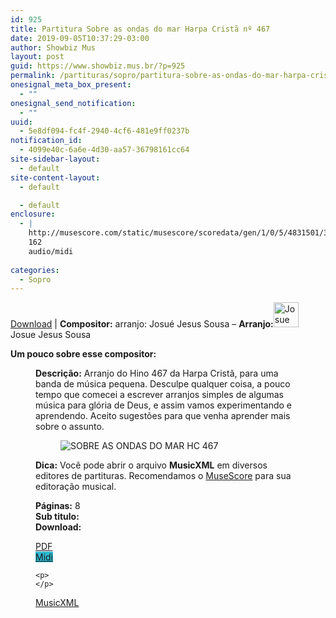 ```yaml
---
id: 925
title: Partitura Sobre as ondas do mar Harpa Cristã nº 467
date: 2019-09-05T10:37:29-03:00
author: Showbiz Mus
layout: post
guid: https://www.showbiz.mus.br/?p=925
permalink: /partituras/sopro/partitura-sobre-as-ondas-do-mar-harpa-crista-no-467/
onesignal_meta_box_present:
  - ""
onesignal_send_notification:
  - ""
uuid:
  - 5e8df094-fc4f-2940-4cf6-481e9ff0237b
notification_id:
  - 4099e40c-6a6e-4d30-aa57-36798161cc64
site-sidebar-layout:
  - default
site-content-layout:
  - default

  - default
enclosure:
  - |
    http://musescore.com/static/musescore/scoredata/gen/1/0/5/4831501/304320aa6841131bae12bb2c29e245a48f955213/score.mid
    162
    audio/midi
    
categories:
  - Sopro
---
```

[Download](#download "link para download de partitura") | **Compositor:** arranjo: Josué Jesus Sousa &#8211; **Arranjo:**<img alt="Josue Jesus Sousa" class="wp-image-40" width="40" hight="40" sizes="40" src="https://musescore.com/static/musescore/userdata/avatar/8/2/2/23671111.jpg@300x300?cache=1502679565" /> Josue Jesus Sousa

**Um pouco sobre esse compositor:** <figure class='wp-block-image'> 

**Descrição:** Arranjo do Hino 467 da Harpa Cristã, para uma banda de música pequena. Desculpe qualquer coisa, a pouco tempo que comecei a escrever arranjos simples de algumas música para glória de Deus, e assim vamos experimentando e aprendendo. Aceito sugestões para que venha aprender mais sobre o assunto. 

<figure class="wp-block-image"><img alt="SOBRE AS ONDAS DO MAR HC 467" src="http://musescore.com/static/musescore/scoredata/gen/1/0/5/4831501/304320aa6841131bae12bb2c29e245a48f955213/score_0.png" class="wp-image-500" /> </figure>

**Dica:** Você pode abrir o arquivo **MusicXML** em diversos editores de partituras. Recomendamos o  <a  href="https://www.showbiz.mus.br/musica/o-melhor-editor-de-partitura" title="Editor de Partitura" rel="noopener noreferrer">MuseScore</a> para sua editoração musical. 

  
**Páginas:** 8  
**Sub titulo:**  
<strong id="download">Download:</strong>

<div class="wp-block-columns has-2-columns alignwide has-4-columns">
  <div class="wp-block-column">
    <div class='wp-block-button aligncenter'>
      <a  target='_blank' href='https://musescore.com/static/musescore/scoredata/gen/1/0/5/4831501/304320aa6841131bae12bb2c29e245a48f955213/score_full.pdf' class='wp-block-button__link
         has-background has-vivid-red-background-color' rel="noopener noreferrer">PDF</a>
    </div>
  </div>
  
  <div class="wp-block-column">
    <div class='wp-block-button aligncenter'>
      <a  target='_blank' href='http://musescore.com/static/musescore/scoredata/gen/1/0/5/4831501/304320aa6841131bae12bb2c29e245a48f955213/score.mid' class='wp-block-button__link has-background' style='background-color:#2eb9d1' rel="noopener noreferrer">Midi</a>
    </div>
    
    <p>
    </p>
  </div>
  
  <div class="wp-block-column">
    <div class='wp-block-button aligncenter'>
      <a  target='_blank' href='http://musescore.com/static/musescore/scoredata/gen/1/0/5/4831501/304320aa6841131bae12bb2c29e245a48f955213/score.mxl' class='wp-block-button__link has-background has-very-dark-gray-background-color' rel="noopener noreferrer">MusicXML</a>
    </div>
  </div>
  
  <div class="wp-block-column">
  </div>
</div>